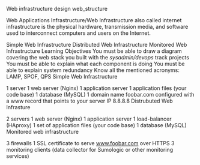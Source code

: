 Web infrastructure design
web_structure

Web Applications Infrastructure/Web Infrastructure also called internet infrastructure is the physical hardware, transmission media, and software used to interconnect computers and users on the Internet.

Simple Web Infrastructure
Distributed Web Infrastructure
Monitored Web Infrastructure
Learning Objectives
You must be able to draw a diagram covering the web stack you built with the *sysadmin/devops* track projects
You must be able to explain what each component is doing
You must be able to explain system redundancy
Know all the mentioned acronyms: LAMP, SPOF, QPS
Simple Web Infrastructure


1 server
1 web server (Nginx)
1 application server
1 application files (your code base)
1 database (MySQL)
1 domain name foobar.com configured with a www record that points to your server IP 8.8.8.8
Distrubuted Web Infrasture


2 servers
1 web server (Nginx)
1 application server
1 load-balancer (HAproxy)
1 set of application files (your code base)
1 database (MySQL)
Monitored web infrastructure


3 firewalls
1 SSL certificate to serve www.foobar.com over HTTPS
3 monitoring clients (data collector for Sumologic or other monitoring services)

